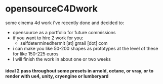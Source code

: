 # opensourceC4Dwork

some cinema 4d work i've recently done and decided to:
- opensource as a portfolio for future commissions
- if you want to hire 2 work for you: 
  - selfdeterminedhermit [at] gmail [dot] com
- i can make you like 50-200 shapes as prototypes at the level of these for like 150-225 euros
- I will finish the work in about one or two weeks

#### ideal 2 pass throughout some presets in arnold, octane, or vray, or to render with ue4, unity, cryengine or lumberyard
